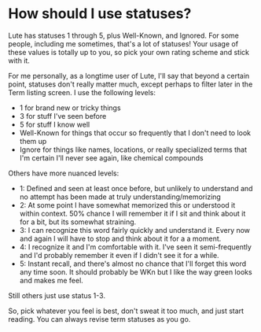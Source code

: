# How should I use statuses?

Lute has statuses 1 through 5, plus Well-Known, and Ignored.  For some people, including me sometimes, that's a lot of statuses!  Your usage of these values is totally up to you, so pick your own rating scheme and stick with it.

For me personally, as a longtime user of Lute, I'll say that beyond a certain point, statuses don't really matter much, except perhaps to filter later in the Term listing screen.  I use the following levels:

* 1 for brand new or tricky things
* 3 for stuff I've seen before
* 5 for stuff I know well
* Well-Known for things that occur so frequently that I don't need to look them up
* Ignore for things like names, locations, or really specialized terms that I'm certain I'll never see again, like chemical compounds

Others have more nuanced levels:

* 1: Defined and seen at least once before, but unlikely to understand and no attempt has been made at truly understanding/memorizing
* 2: At some point I have somewhat memorized this or understood it within context. 50% chance I will remember it if I sit and think about it for a bit, but its somewhat straining.
* 3: I can recognize this word fairly quickly and understand it. Every now and again I will have to stop and think about it for a a moment.
* 4: I recognize it and I'm comfortable with it. I've seen it semi-frequently and I'd probably remember it even if I didn't see it for a while.
* 5: Instant recall, and there's almost no chance that I'll forget this word any time soon. It should probably be WKn but I like the way green looks and makes me feel.

Still others just use status 1-3.

So, pick whatever you feel is best, don't sweat it too much, and just start reading.  You can always revise term statuses as you go.
